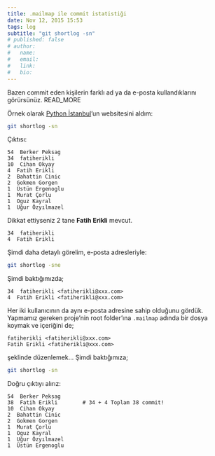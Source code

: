 ```yaml
---
title: .mailmap ile commit istatistiği
date: Nov 12, 2015 15:53
tags: log
subtitle: "git shortlog -sn"
# published: false
# author:
#   name: 
#   email:
#   link:
#   bio:
---
```


Bazen commit eden kişilerin farklı ad ya da e-posta kullandıklarını görürsünüz.
READ_MORE

Örnek olarak [Python İstanbul][01]’un websitesini aldım:

```bash
git shortlog -sn
```

Çıktısı:

    54  Berker Peksag
    34  fatiherikli
    10  Cihan Okyay
    4  Fatih Erikli
    2  Bahattin Cinic
    2  Gokmen Gorgen
    1  Üstün Ergenoglu
    1  Murat Çorlu
    1  Oguz Kayral
    1  Uğur Özyılmazel


Dikkat ettiyseniz 2 tane **Fatih Erikli** mevcut.

    34  fatiherikli
    4  Fatih Erikli

Şimdi daha detaylı görelim, e-posta adresleriyle:

```bash
git shortlog -sne
```

Şimdi baktığımızda;

    34  fatiherikli <fatiherikli@xxx.com>
    4  Fatih Erikli <fatiherikli@xxx.com>

Her iki kullanıcının da aynı e-posta adresine sahip olduğunu gördük. Yapmamız
gereken proje’nin root folder’ına `.mailmap` adında bir dosya koymak ve
içeriğini de;

    fatiherikli <fatiherikli@xxx.com>
    Fatih Erikli <fatiherikli@xxx.com>

şeklinde düzenlemek... Şimdi baktığımıza;

```bash
git shortlog -sn
```

Doğru çıktıyı alırız:

    54  Berker Peksag
    38  Fatih Erikli        # 34 + 4 Toplam 38 commit!
    10  Cihan Okyay
    2  Bahattin Cinic
    2  Gokmen Gorgen
    1  Murat Çorlu
    1  Oguz Kayral
    1  Uğur Özyılmazel
    1  Üstün Ergenoglu


[01]: https://github.com/pyistanbul/website.git